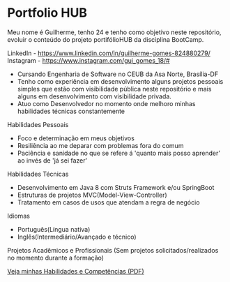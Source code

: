 # Portfolio HUB

Meu nome é Guilherme, tenho 24 e tenho como objetivo neste repositório, evoluir o conteúdo do projeto portifólioHUB da disciplina BootCamp.

LinkedIn - https://www.linkedin.com/in/guilherme-gomes-824880279/
Instagram - https://www.instagram.com/gui_gomes_18/#

- Cursando Engenharia de Software no CEUB da Asa Norte, Brasília-DF
- Tenho como experiência em desenvolvimento alguns projetos pessoais simples que estão com visibilidade pública neste repositório e mais alguns em desenvolvimento com visibilidade privada.
- Atuo como Desenvolvedor no momento onde melhoro minhas habilidades técnicas constantemente

Habilidades Pessoais

- Foco e determinação em meus objetivos
- Resiliência ao me deparar com problemas fora do comum
- Paciência e sanidade no que se refere á 'quanto mais posso aprender' ao invés de 'já sei fazer'

Habilidades Técnicas

- Desenvolvimento em Java 8 com Struts Framework e/ou SpringBoot
- Estruturas de projetos MVC(Model-View-Controller)
- Tratamento em casos de usos que atendam a regra de negócio

Idiomas

- Português(Língua nativa)
- Inglês(Intermediário/Avançado e técnico)

Projetos Acadêmicos e Profissionais (Sem projetos solicitados/realizados no momento durante a formação)

[Veja minhas Habilidades e Competências (PDF)](slides/habilidades.pdf)

